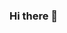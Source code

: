 ### Hi there 👋

<!--
**DeanWasProgramming/DeanWasProgramming** is a ✨ _special_ ✨ repository because its `README.md` (this file) appears on your GitHub profile.

Here are some ideas to get you started:

- 🔭 I’m currently working on: homework as a junior middle student in a 
- 🌱 I’m currently learning: JavaScript
- 👯 I’m looking to collaborate on: ...
- 🤔 I’m looking for help with: Machine learning
- 💬 Ask me about: ...
- 📫 How to reach me: Through Disccord, here is my Discord username, Dean#6052
- 😄 Pronouns: He/Him
- ⚡ Fun fact: ...
-->
